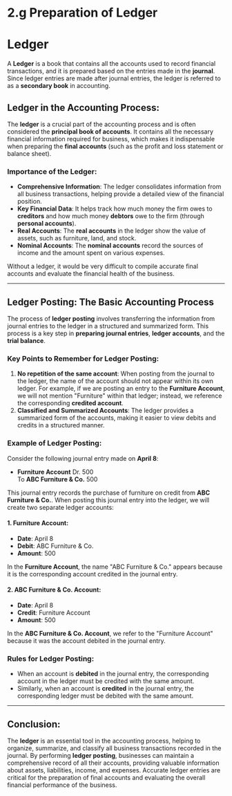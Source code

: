# 2.g Preparation of Ledger 

# Ledger

A **Ledger** is a book that contains all the accounts used to record financial transactions, and it is prepared based on the entries made in the **journal**. Since ledger entries are made after journal entries, the ledger is referred to as a **secondary book** in accounting.

## Ledger in the Accounting Process:

The **ledger** is a crucial part of the accounting process and is often considered the **principal book of accounts**. It contains all the necessary financial information required for business, which makes it indispensable when preparing the **final accounts** (such as the profit and loss statement or balance sheet).

### Importance of the Ledger:
- **Comprehensive Information**: The ledger consolidates information from all business transactions, helping provide a detailed view of the financial position.
- **Key Financial Data**: It helps track how much money the firm owes to **creditors** and how much money **debtors** owe to the firm (through **personal accounts**).
- **Real Accounts**: The **real accounts** in the ledger show the value of assets, such as furniture, land, and stock.
- **Nominal Accounts**: The **nominal accounts** record the sources of income and the amount spent on various expenses.

Without a ledger, it would be very difficult to compile accurate final accounts and evaluate the financial health of the business.

---

## Ledger Posting: The Basic Accounting Process

The process of **ledger posting** involves transferring the information from journal entries to the ledger in a structured and summarized form. This process is a key step in **preparing journal entries**, **ledger accounts**, and the **trial balance**.

### Key Points to Remember for Ledger Posting:
1. **No repetition of the same account**: When posting from the journal to the ledger, the name of the account should not appear within its own ledger. For example, if we are posting an entry to the **Furniture Account**, we will not mention "Furniture" within that ledger; instead, we reference the corresponding **credited account**.
2. **Classified and Summarized Accounts**: The ledger provides a summarized form of the accounts, making it easier to view debits and credits in a structured manner.

### Example of Ledger Posting:

Consider the following journal entry made on **April 8**:

- **Furniture Account** Dr. 500  
  To **ABC Furniture & Co.** 500

This journal entry records the purchase of furniture on credit from **ABC Furniture & Co.**. When posting this journal entry into the ledger, we will create two separate ledger accounts:

#### 1. **Furniture Account**:
- **Date**: April 8  
- **Debit**: ABC Furniture & Co.  
- **Amount**: 500

In the **Furniture Account**, the name "ABC Furniture & Co." appears because it is the corresponding account credited in the journal entry.

#### 2. **ABC Furniture & Co. Account**:
- **Date**: April 8  
- **Credit**: Furniture Account  
- **Amount**: 500

In the **ABC Furniture & Co. Account**, we refer to the "Furniture Account" because it was the account debited in the journal entry.

### Rules for Ledger Posting:
- When an account is **debited** in the journal entry, the corresponding account in the ledger must be credited with the same amount.
- Similarly, when an account is **credited** in the journal entry, the corresponding ledger must be debited with the same amount.

---

## Conclusion:

The **ledger** is an essential tool in the accounting process, helping to organize, summarize, and classify all business transactions recorded in the journal. By performing **ledger posting**, businesses can maintain a comprehensive record of all their accounts, providing valuable information about assets, liabilities, income, and expenses. Accurate ledger entries are critical for the preparation of final accounts and evaluating the overall financial performance of the business.

